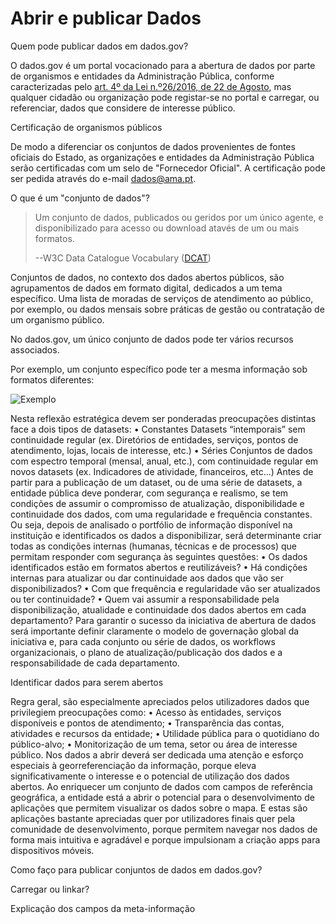 # Abrir e publicar Dados

Quem pode publicar dados em dados.gov?

O dados.gov é um portal vocacionado para a abertura de dados por parte de organismos e entidades da Administração Pública, conforme caracterizadas pelo [art. 4º da Lei n.º26/2016, de 22 de Agosto](http://www.pgdlisboa.pt/leis/lei_mostra_articulado.php?nid=2591&tabela=leis&ficha=1&pagina=1&so_miolo= "Lei nº26/2016 de 22 de Agosto"), mas qualquer cidadão ou organização pode registar-se no portal e carregar, ou referenciar, dados que considere de interesse público.

Certificação de organismos públicos

De modo a diferenciar os conjuntos de dados provenientes de fontes oficiais do Estado, as organizações e entidades da Administração Pública serão certificadas com um selo de "Fornecedor Oficial". A certificação pode ser pedida através do e-mail dados@ama.pt.

O que é um "conjunto de dados"?

>Um conjunto de dados, publicados ou geridos por um único agente, e disponibilizado para acesso ou download atavés de um ou mais formatos.
>
>--W3C Data Catalogue Vocabulary ([DCAT](http://www.w3.org/TR/2014/REC-vocab-dcat-20140116/))

Conjuntos de dados, no contexto dos dados abertos públicos, são agrupamentos de dados em formato digital, dedicados a um tema específico. Uma lista de moradas de serviços de atendimento ao público, por exemplo, ou dados mensais sobre práticas de gestão ou contratação de um organismo público.

No dados.gov, um único conjunto de dados pode ter vários recursos associados.

Por exemplo, um conjunto específico pode ter a mesma informação sob formatos diferentes:

![Exemplo](https://raw.githubusercontent.com/amagovpt/docs.dados.gov.pt/master/img/ex%20dataset%20recursos.JPG)


Nesta reflexão estratégica devem ser ponderadas preocupações distintas face a dois tipos de datasets:
•	Constantes
Datasets “intemporais” sem continuidade regular (ex. Diretórios de entidades, serviços, pontos de atendimento, lojas, locais de interesse, etc.)
•	Séries
Conjuntos de dados com espectro temporal (mensal, anual, etc.), com continuidade regular em novos datasets (ex. Indicadores de atividade, financeiros, etc...)
Antes de partir para a publicação de um dataset, ou de uma série de datasets, a entidade pública deve ponderar, com segurança e realismo, se tem condições de assumir o compromisso de atualização, disponibilidade e continuidade dos dados, com uma regularidade e frequência constantes.
Ou seja, depois de analisado o portfólio de informação disponível na instituição e identificados os dados a disponibilizar, será determinante criar todas as condições internas (humanas, técnicas e de processos) que permitam responder com segurança às seguintes questões:
•	Os dados identificados estão em formatos abertos e reutilizáveis?
•	Há condições internas para atualizar ou dar continuidade aos dados que vão ser disponibilizados?
•	Com que frequência e regularidade vão ser atualizados ou ter continuidade?
•	Quem vai assumir a responsabilidade pela disponibilização, atualidade e continuidade dos dados abertos em cada departamento?
Para garantir o sucesso da iniciativa de abertura de dados será importante definir claramente o modelo de governação global da iniciativa e, para cada conjunto ou série de dados, os workflows organizacionais, o plano de atualização/publicação dos dados e a responsabilidade de cada departamento.

Identificar dados para serem abertos

Regra geral, são especialmente apreciados pelos utilizadores dados que privilegiem preocupações como:
•	Acesso às entidades, serviços disponíveis e pontos de atendimento;
•	Transparência das contas, atividades e recursos da entidade;
•	Utilidade pública para o quotidiano do público-alvo;
•	Monitorização de um tema, setor ou área de interesse público.
Nos dados a abrir deverá ser dedicada uma atenção e esforço especiais à georreferenciação da informação, porque eleva significativamente o interesse e o potencial de utilização dos dados abertos. Ao enriquecer um conjunto de dados com campos de referência geográfica, a entidade está a abrir o potencial para o desenvolvimento de aplicações que permitem visualizar os dados sobre o mapa. E estas são aplicações bastante apreciadas quer por utilizadores finais quer pela comunidade de desenvolvimento, porque permitem navegar nos dados de forma mais intuitiva e agradável e porque impulsionam a criação apps para dispositivos móveis. 

Como faço para publicar conjuntos de dados em dados.gov?

Carregar ou linkar?

Explicação dos campos da meta-informação




